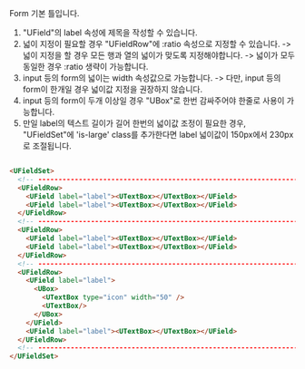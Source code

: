 Form 기본 틀입니다.
  1. "UField"의 label 속성에 제목을 작성할 수 있습니다.
  2. 넓이 지정이 필요할 경우 "UFieldRow"에 :ratio 속성으로 지정할 수 있습니다. 
    -> 넓이 지정을 할 경우 모든 행과 열의 넓이가 맞도록 지정해야합니다.
    -> 넓이가 모두 동일한 경우 :ratio 생략이 가능합니다.
  3. input 등의 form의 넓이는 width 속성값으로 가능합니다.
    -> 다만, input 등의 form이 한개일 경우 넓이값 지정을 권장하지 않습니다.
  4. input 등의 form이 두개 이상일 경우 "UBox"로 한번 감싸주어야 한줄로 사용이 가능합니다.
  5. 만일 label의 텍스트 길이가 길어 한번의 넓이값 조정이 필요한 경우, "UFieldSet"에 'is-large' class를 추가한다면 label 넓이값이 150px에서 230px로 조절됩니다.
```html

<UFieldSet>
  <!-- ------------------------------------------------------------------ -->
  <UFieldRow>
    <UField label="label"><UTextBox></UTextBox></UField>
    <UField label="label"><UTextBox></UTextBox></UField>
  </UFieldRow>
  <!-- ------------------------------------------------------------------ -->
  <UFieldRow>
    <UField label="label"><UTextBox></UTextBox></UField>
    <UField label="label"><UTextBox></UTextBox></UField>
  </UFieldRow>
  <!-- ------------------------------------------------------------------ -->
  <UFieldRow>
    <UField label="label">
      <UBox>
        <UTextBox type="icon" width="50" />
        <UTextBox/>
      </UBox>
    </UField>
    <UField label="label"><UTextBox></UTextBox></UField>
  </UFieldRow>
  <!-- ------------------------------------------------------------------ -->
</UFieldSet>
```
